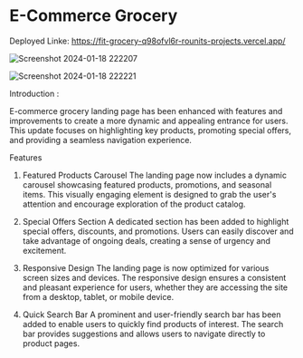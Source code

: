 # E-Commerce Grocery 

Deployed Linke: https://fit-grocery-q98ofvl6r-rounits-projects.vercel.app/
<Br>


![Screenshot 2024-01-18 222207](https://github.com/RounitSingh/FitGrocery/assets/117521913/cef97a06-24c2-4148-8545-2a1d410d19fb)

![Screenshot 2024-01-18 222221](https://github.com/RounitSingh/FitGrocery/assets/117521913/cc520f5a-84bb-43fa-8264-ed8059452e2b)



Introduction :

  E-commerce grocery landing page has been enhanced with features and improvements to create a more dynamic and appealing entrance for users. This update focuses on highlighting key products, promoting special 
  offers, and providing a seamless navigation experience.

Features
1. Featured Products Carousel
The landing page now includes a dynamic carousel showcasing featured products, promotions, and seasonal items. This visually engaging element is designed to grab the user's attention and encourage exploration of the product catalog.

2. Special Offers Section
A dedicated section has been added to highlight special offers, discounts, and promotions. Users can easily discover and take advantage of ongoing deals, creating a sense of urgency and excitement.

3. Responsive Design
The landing page is now optimized for various screen sizes and devices. The responsive design ensures a consistent and pleasant experience for users, whether they are accessing the site from a desktop, tablet, or mobile device.

4. Quick Search Bar
A prominent and user-friendly search bar has been added to enable users to quickly find products of interest. The search bar provides suggestions and allows users to navigate directly to product pages.

